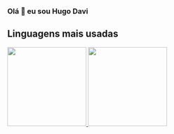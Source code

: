 ### Olá 👋 eu sou Hugo Davi

## Linguagens mais usadas

<div>
<a href="https://github.com/Hugo-Davi">
<img loading="lazy" height="180em" src="https://github-readme-stats.vercel.app/api/top-langs/?username=Hugo-Davi&layout=compact&langs_count=6&theme=dracula&count_private=true"/>
<img loading="lazy" height="180em" src="https://github-readme-stats.vercel.app/api?username=Hugo-Davi&show_icons=true&theme=dracula&include_all_commits=true&count_private=true"/>
</div>

